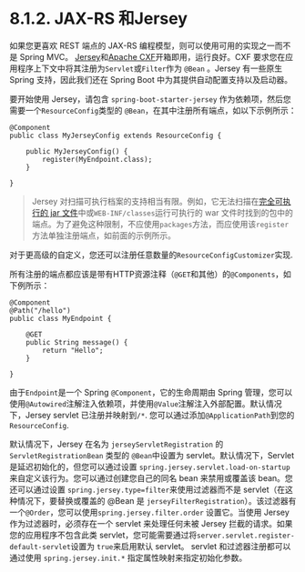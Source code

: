 # 8.1.2. JAX-RS 和Jersey

如果您更喜欢 REST 端点的 JAX-RS 编程模型，则可以使用可用的实现之一而不是 Spring MVC。 [Jersey](https://jersey.github.io/)和[Apache CXF](https://cxf.apache.org/)开箱即用，运行良好。CXF 要求您在应用程序上下文中将其注册为`Servlet`或`Filter`作为 `@Bean` 。Jersey 有一些原生 Spring 支持，因此我们还在 Spring Boot 中为其提供自动配置支持以及启动器。

要开始使用 Jersey，请包含 `spring-boot-starter-jersey` 作为依赖项，然后您需要一个`ResourceConfig`类型的 `@Bean`，在其中注册所有端点，如以下示例所示：

```
@Component
public class MyJerseyConfig extends ResourceConfig {
​
    public MyJerseyConfig() {
        register(MyEndpoint.class);
    }
​
}
```

> Jersey 对扫描可执行档案的支持相当有限。例如，它无法扫描在[完全可执行的 jar 文件](https://docs.spring.io/spring-boot/docs/current/reference/htmlsingle/#deployment.installing)中或`WEB-INF/classes`运行可执行的 war 文件时找到的包中的端点。为了避免这种限制，不应使用`packages`方法，而应使用该`register`方法单独注册端点，如前面的示例所示。

对于更高级的自定义，您还可以注册任意数量的`ResourceConfigCustomizer`实现.

所有注册的端点都应该是带有HTTP资源注释（`@GET`和其他）的`@Components`，如下例所示：

```
@Component
@Path("/hello")
public class MyEndpoint {
​
    @GET
    public String message() {
        return "Hello";
    }
​
}
```

由于`Endpoint`是一个 Spring `@Component`，它的生命周期由 Spring 管理，您可以使用`@Autowired`注解注入依赖项，并使用`@Value`注解注入外部配置。默认情况下，Jersey servlet 已注册并映射到`/*`. 您可以通过添加`@ApplicationPath`到您的`ResourceConfig`.

默认情况下，Jersey 在名为 `jerseyServletRegistration` 的 `ServletRegistrationBean` 类型的 `@Bean`中设置为 servlet。默认情况下，Servlet 是延迟初始化的，但您可以通过设置 `spring.jersey.servlet.load-on-startup`来自定义该行为。您可以通过创建您自己的同名 bean 来禁用或覆盖该 bean。您还可以通过设置 `spring.jersey.type=filter`来使用过滤器而不是 servlet（在这种情况下，要替换或覆盖的 @Bean 是 `jerseyFilterRegistration`）。该过滤器有一个`@Order`，您可以使用`spring.jersey.filter.order` 设置它。当使用 Jersey 作为过滤器时，必须存在一个 servlet 来处理任何未被 Jersey 拦截的请求。如果您的应用程序不包含此类 servlet，您可能需要通过将`server.servlet.register-default-servlet`设置为 `true`来启用默认 servlet。 servlet 和过滤器注册都可以通过使用 `spring.jersey.init.*` 指定属性映射来指定初始化参数。
